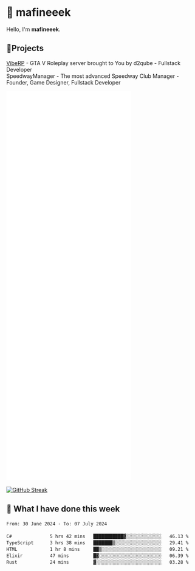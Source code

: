 # 👋 mafineeek
Hello, I'm **mafineeek**.

## 📝Projects

[VibeRP](https://v-rp.pl) - GTA V Roleplay server brought to You by d2qube - Fullstack Developer<br/>
SpeedwayManager - The most advanced Speedway Club Manager - Founder, Game Designer, Fullstack Developer


![](./github-metrics.svg)

[![GitHub Streak](https://streak-stats.demolab.com/?user=mafineeek)](https://git.io/streak-stats)

## 📰 What I have done this week
<!--START_SECTION:waka-->

```txt
From: 30 June 2024 - To: 07 July 2024

C#              5 hrs 42 mins   ███████████▓░░░░░░░░░░░░░   46.13 %
TypeScript      3 hrs 38 mins   ███████▒░░░░░░░░░░░░░░░░░   29.41 %
HTML            1 hr 8 mins     ██▒░░░░░░░░░░░░░░░░░░░░░░   09.21 %
Elixir          47 mins         █▓░░░░░░░░░░░░░░░░░░░░░░░   06.39 %
Rust            24 mins         ▓░░░░░░░░░░░░░░░░░░░░░░░░   03.28 %
```

<!--END_SECTION:waka-->
